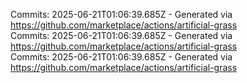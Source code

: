 Commits: 2025-06-21T01:06:39.685Z - Generated via https://github.com/marketplace/actions/artificial-grass
<br>
Commits: 2025-06-21T01:06:39.685Z - Generated via https://github.com/marketplace/actions/artificial-grass
<br>
Commits: 2025-06-21T01:06:39.685Z - Generated via https://github.com/marketplace/actions/artificial-grass
<br>
